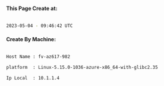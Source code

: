 
   
#### This Page Create at:

```bash

2023-05-04 - 09:46:42 UTC

```

#### Create By Machine:

```bash

Host Name : fv-az617-982

platform  : Linux-5.15.0-1036-azure-x86_64-with-glibc2.35

Ip Local  : 10.1.1.4

```

